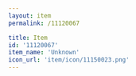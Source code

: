```yaml
---
layout: item
permalink: /11120067

title: Item
id: '11120067'
item_name: 'Unknown'
icon_url: 'item/icon/11150023.png'
---
```

